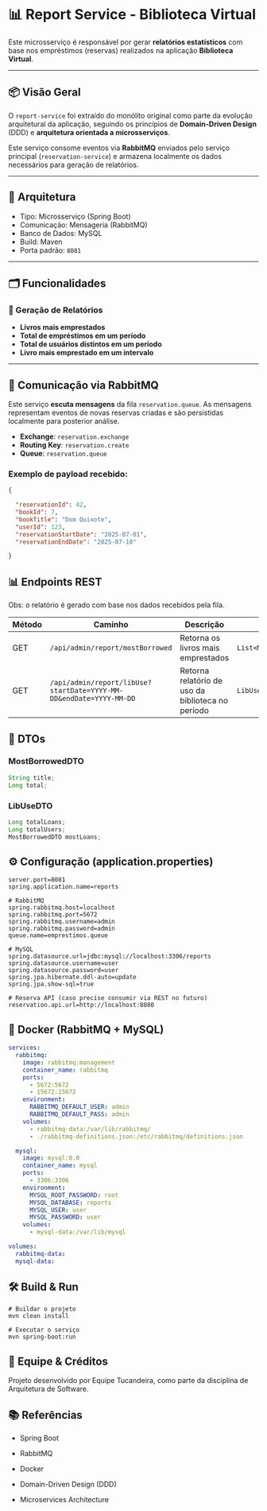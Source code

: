 # 📊 Report Service - Biblioteca Virtual

Este microsserviço é responsável por gerar **relatórios estatísticos** com base nos empréstimos (reservas) realizados na aplicação **Biblioteca Virtual**.

---

## 📦 Visão Geral

O `report-service` foi extraído do monólito original como parte da evolução arquitetural da aplicação, seguindo os princípios de **Domain-Driven Design** (DDD) e **arquitetura orientada a microsserviços**.

Este serviço consome eventos via **RabbitMQ** enviados pelo serviço principal (`reservation-service`) e armazena localmente os dados necessários para geração de relatórios.

---

## 🧱 Arquitetura

- Tipo: Microsserviço (Spring Boot)
- Comunicação: Mensageria (RabbitMQ)
- Banco de Dados: MySQL
- Build: Maven
- Porta padrão: `8081`

---

## 🗂️ Funcionalidades

### 🎯 Geração de Relatórios

- **Livros mais emprestados**
- **Total de empréstimos em um período**
- **Total de usuários distintos em um período**
- **Livro mais emprestado em um intervalo**

---

## 📩 Comunicação via RabbitMQ

Este serviço **escuta mensagens** da fila `reservation.queue`. As mensagens representam eventos de novas reservas criadas e são persistidas localmente para posterior análise.

- **Exchange**: `reservation.exchange`
- **Routing Key**: `reservation.create`
- **Queue**: `reservation.queue`

### Exemplo de payload recebido:
```json
{

  "reservationId": 42,
  "bookId": 7,
  "bookTitle": "Dom Quixote",
  "userId": 123,
  "reservationStartDate": "2025-07-01",
  "reservationEndDate": "2025-07-10"

}
```

## 📊 Endpoints REST
Obs: o relatório é gerado com base nos dados recebidos pela fila.

| Método | Caminho                                                            | Descrição                                         | Retorno                 |
| ------ | ------------------------------------------------------------------ | ------------------------------------------------- | ----------------------- |
| GET    | `/api/admin/report/mostBorrowed`                                   | Retorna os livros mais emprestados                | `List<MostBorrowedDTO>` |
| GET    | `/api/admin/report/libUse?startDate=YYYY-MM-DD&endDate=YYYY-MM-DD` | Retorna relatório de uso da biblioteca no período | `LibUseDTO`             |

## 📄 DTOs
### MostBorrowedDTO
```java
String title;
Long total;
```

### LibUseDTO
```java
Long totalLoans;
Long totalUsers;
MostBorrowedDTO mostLoans;
```

## ⚙️ Configuração (application.properties)
```
server.port=8081
spring.application.name=reports

# RabbitMQ
spring.rabbitmq.host=localhost
spring.rabbitmq.port=5672
spring.rabbitmq.username=admin
spring.rabbitmq.password=admin
queue.name=emprestimos.queue

# MySQL
spring.datasource.url=jdbc:mysql://localhost:3306/reports
spring.datasource.username=user
spring.datasource.password=user
spring.jpa.hibernate.ddl-auto=update
spring.jpa.show-sql=true

# Reserva API (caso precise consumir via REST no futuro)
reservation.api.url=http://localhost:8080
```

## 🐳 Docker (RabbitMQ + MySQL)
```yaml
services:
  rabbitmq:
    image: rabbitmq:management
    container_name: rabbitmq
    ports:
      - 5672:5672
      - 15672:15672
    environment:
      RABBITMQ_DEFAULT_USER: admin
      RABBITMQ_DEFAULT_PASS: admin
    volumes:
      - rabbitmq-data:/var/lib/rabbitmq/
      - ./rabbitmq-definitions.json:/etc/rabbitmq/definitions.json

  mysql:
    image: mysql:8.0
    container_name: mysql
    ports:
      - 3306:3306
    environment:
      MYSQL_ROOT_PASSWORD: root
      MYSQL_DATABASE: reports
      MYSQL_USER: user
      MYSQL_PASSWORD: user
    volumes:
      - mysql-data:/var/lib/mysql

volumes:
  rabbitmq-data:
  mysql-data:

```

## 🛠️ Build & Run

```
# Buildar o projeto
mvn clean install

# Executar o serviço
mvn spring-boot:run
```

## 🧠 Equipe & Créditos
Projeto desenvolvido por Equipe Tucandeira, como parte da disciplina de Arquitetura de Software.

## 📚 Referências
- Spring Boot

- RabbitMQ

- Docker

- Domain-Driven Design (DDD)

- Microservices Architecture

